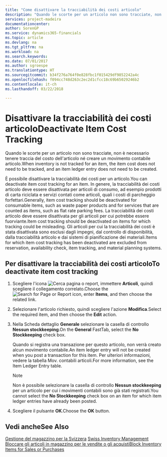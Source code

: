 ```yaml
---
title: "Come disattivare la tracciabilità dei costi articolo"
description: "Quando le scorte per un articolo non sono tracciate, non è necessario tenere traccia del costo dell'articolo né creare un movimento contabile articolo."
services: project-madeira
documentationcenter: 
author: SorenGP
ms.service: dynamics365-financials
ms.topic: article
ms.devlang: na
ms.tgt_pltfrm: na
ms.workload: na
ms.search.keywords: 
ms.date: 07/01/2017
ms.author: sgroespe
ms.translationtype: HT
ms.sourcegitcommit: b34f276a764f0e828fbc1f015429df9852242a4c
ms.openlocfilehash: f094cc748d263c2ec2d1cfcc18c69b65029246b2
ms.contentlocale: it-ch
ms.lasthandoff: 03/22/2018

---
```

# <a name="deactivate-item-cost-tracking"></a><span data-ttu-id="53d98-103">Disattivare la tracciabilità dei costi articolo</span><span class="sxs-lookup"><span data-stu-id="53d98-103">Deactivate Item Cost Tracking</span></span>
<span data-ttu-id="53d98-104">Quando le scorte per un articolo non sono tracciate, non è necessario tenere traccia del costo dell'articolo né creare un movimento contabile articolo.</span><span class="sxs-lookup"><span data-stu-id="53d98-104">When inventory is not tracked for an item, the item cost does not need to be tracked, and an item ledger entry does not need to be created.</span></span>  

<span data-ttu-id="53d98-105">È possibile disattivare la tracciabilità dei costi per un articolo.</span><span class="sxs-lookup"><span data-stu-id="53d98-105">You can deactivate item cost tracking for an item.</span></span> <span data-ttu-id="53d98-106">In genere, la tracciabilità dei costi articolo deve essere disattivata per articoli di consumo, ad esempio prodotti di carta riciclata e servizi contati come articoli, quali i costi di parcheggio forfettari.</span><span class="sxs-lookup"><span data-stu-id="53d98-106">Generally, item cost tracking should be deactivated for consumable items, such as waste paper products and for services that are counted as items, such as flat rate parking fees.</span></span> <span data-ttu-id="53d98-107">La tracciabilità dei costi articolo deve essere disattivata per gli articoli per cui potrebbe essere fuorviante.</span><span class="sxs-lookup"><span data-stu-id="53d98-107">Item cost tracking should be deactivated on items for which tracking could be misleading.</span></span> <span data-ttu-id="53d98-108">Gli articoli per cui la tracciabilità dei costi è stata disattivata sono esclusi dagli impegni, dal controllo di disponibilità, dalla tracciabilità articolo e dai sistemi di pianificazione dei materiali.</span><span class="sxs-lookup"><span data-stu-id="53d98-108">Items for which item cost tracking has been deactivated are excluded from reservation, availability check, item tracking, and material planning systems.</span></span>  

## <a name="to-deactivate-item-cost-tracking"></a><span data-ttu-id="53d98-109">Per disattivare la tracciabilità dei costi articolo</span><span class="sxs-lookup"><span data-stu-id="53d98-109">To deactivate item cost tracking</span></span>  

1.  <span data-ttu-id="53d98-110">Scegliere l'icona ![Cerca pagina o report](../../media/ui-search/search_small.png "Cerca pagina o report"), immettere **Articoli**, quindi scegliere il collegamento correlato.</span><span class="sxs-lookup"><span data-stu-id="53d98-110">Choose the ![Search for Page or Report](../../media/ui-search/search_small.png "Search for Page or Report icon") icon, enter **Items**, and then choose the related link.</span></span>  
2.  <span data-ttu-id="53d98-111">Selezionare l'articolo richiesto, quindi scegliere l'azione **Modifica**.</span><span class="sxs-lookup"><span data-stu-id="53d98-111">Select the required item, and then choose the **Edit** action.</span></span>  
3.  <span data-ttu-id="53d98-112">Nella Scheda dettaglio **Generale** selezionare la casella di controllo **Nessun stockkeeping**.</span><span class="sxs-lookup"><span data-stu-id="53d98-112">On the **General** FastTab, select the **No Stockkeeping** check box.</span></span>  

    <span data-ttu-id="53d98-113">Quando si registra una transazione per questo articolo, non verrà creato alcun movimento contabile.</span><span class="sxs-lookup"><span data-stu-id="53d98-113">An item ledger entry will not be created when you post a transaction for this item.</span></span> <span data-ttu-id="53d98-114">Per ulteriori informazioni, vedere la tabella Mov. contabili articoli.</span><span class="sxs-lookup"><span data-stu-id="53d98-114">For more information, see the Item Ledger Entry table.</span></span>  

    > [!NOTE]  
    >  <span data-ttu-id="53d98-115">Non è possibile selezionare la casella di controllo **Nessun stockkeeping** per un articolo per cui i movimenti contabili sono già stati registrati.</span><span class="sxs-lookup"><span data-stu-id="53d98-115">You cannot select the **No Stockkeeping** check box on an item for which item ledger entries have already been posted.</span></span>  

4.  <span data-ttu-id="53d98-116">Scegliere il pulsante **OK**.</span><span class="sxs-lookup"><span data-stu-id="53d98-116">Choose the **OK** button.</span></span>  

## <a name="see-also"></a><span data-ttu-id="53d98-117">Vedi anche</span><span class="sxs-lookup"><span data-stu-id="53d98-117">See Also</span></span>  
 <span data-ttu-id="53d98-118">[Gestione del magazzino per la Svizzera](swiss-inventory-management.md) </span><span class="sxs-lookup"><span data-stu-id="53d98-118">[Swiss Inventory Management](swiss-inventory-management.md) </span></span>  
 [<span data-ttu-id="53d98-119">Bloccare gli articoli in magazzino per le vendite o gli acquisti</span><span class="sxs-lookup"><span data-stu-id="53d98-119">Block Inventory Items for Sales or Purchases</span></span>](how-to-block-inventory-items-for-sales-or-purchases.md)

